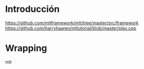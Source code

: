 # Introducción
https://github.com/mltframework/mlt/tree/master/src/framework
https://github.com/harryhaaren/mltutorial/blob/master/play.cpp

# Wrapping
mlt
